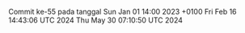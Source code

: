 Commit ke-55 pada tanggal Sun Jan 01 14:00 2023 +0100
Fri Feb 16 14:43:06 UTC 2024
Thu May 30 07:10:50 UTC 2024
